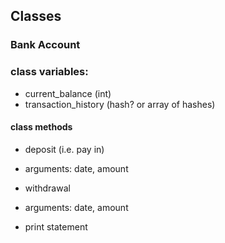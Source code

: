 ## Classes
### Bank Account
### class variables:
* current_balance (int)
* transaction_history (hash? or array of hashes)

#### class methods
* deposit (i.e. pay in)
- arguments: date, amount
* withdrawal
- arguments: date, amount 
* print statement
